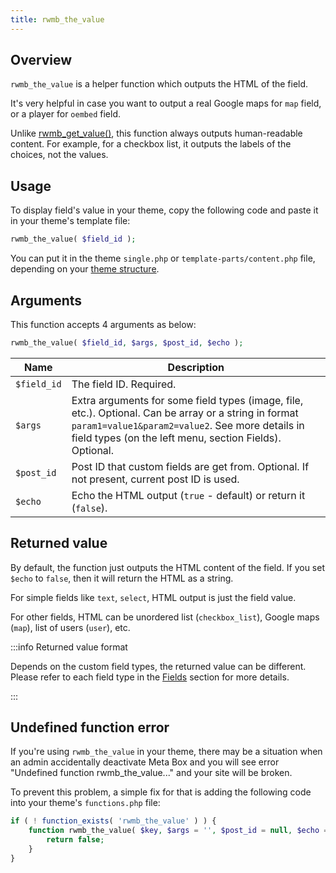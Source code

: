 ```yaml
---
title: rwmb_the_value
---
```


## Overview

`rwmb_the_value` is a helper function which outputs the HTML of the field.

It's very helpful in case you want to output a real Google maps for `map` field, or a player for `oembed` field.

Unlike [rwmb_get_value()](/rwmb-get-value/), this function always outputs human-readable content. For example, for a checkbox list, it outputs the labels of the choices, not the values.

## Usage

To display field's value in your theme, copy the following code and paste it in your theme's template file:

```php
rwmb_the_value( $field_id );
```

You can put it in the theme `single.php` or `template-parts/content.php` file, depending on your [theme structure](https://developer.wordpress.org/themes/basics/template-files/).

## Arguments

This function accepts 4 arguments as below:

```php
rwmb_the_value( $field_id, $args, $post_id, $echo );
```

Name|Description
---|---
`$field_id`|The field ID. Required.
`$args`|Extra arguments for some field types (image, file, etc.). Optional. Can be array or a string in format `param1=value1&param2=value2`. See more details in field types (on the left menu, section Fields). Optional.
`$post_id`|Post ID that custom fields are get from. Optional. If not present, current post ID is used.
`$echo`|Echo the HTML output (`true` - default) or return it (`false`).

## Returned value

By default, the function just outputs the HTML content of the field. If you set `$echo` to `false`, then it will return the HTML as a string.

For simple fields like `text`, `select`, HTML output is just the field value.

For other fields, HTML can be unordered list (`checkbox_list`), Google maps (`map`), list of users (`user`), etc.

:::info Returned value format

Depends on the custom field types, the returned value can be different. Please refer to each field type in the [Fields](/fields/) section for more details.

:::

## Undefined function error

If you're using `rwmb_the_value` in your theme, there may be a situation when an admin accidentally deactivate Meta Box and you will see error "Undefined function rwmb_the_value..." and your site will be broken.

To prevent this problem, a simple fix for that is adding the following code into your theme's `functions.php` file:

```php
if ( ! function_exists( 'rwmb_the_value' ) ) {
    function rwmb_the_value( $key, $args = '', $post_id = null, $echo = true ) {
        return false;
    }
}
```
